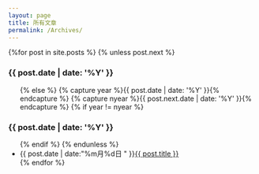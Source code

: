 ```yaml
---
layout: page
title: 所有文章
permalink: /Archives/
---
```

<section id="archive">
  {%for post in site.posts %} 
    {% unless post.next %}
      <h3>{{ post.date | date: '%Y' }}</h3>
      <ul class="this">
    {% else %}
      {% capture year %}{{ post.date | date: '%Y' }}{% endcapture %}
      {% capture nyear %}{{ post.next.date | date: '%Y' }}{% endcapture %}
      {% if year != nyear %}
        </ul>
        <h3>{{ post.date | date: '%Y' }}</h3>
        <ul class="past">
      {% endif %}
    {% endunless %}
      <li><time>{{ post.date | date:"%m月%d日 " }}</time><a href="{{ post.url }}">{{ post.title }}</a></li>
  {% endfor %}
  </ul>
</section>
